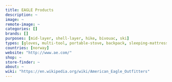 ```yaml
---
title: EAGLE Products
description: ~
image: ~
remote-image: ~
categories: []
brands: []
purposes: [mid-layer, shell-layer, hike, bivouac, ski]
types: [gloves, multi-tool, portable-stove, backpack, sleeping-mattress, snowshoes]
countries: [norway]
website: "http://www.ae.com/"
shop: ~
store-finder: ~
about: ~
wiki: "https://en.wikipedia.org/wiki/American_Eagle_Outfitters"
---
```

